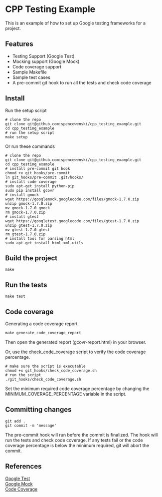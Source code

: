 CPP Testing Example
===================
This is an example of how to set up Google testing frameworks for a project.

Features
--------
- Testing Support (Google Test)
- Mocking support (Google Mock)
- Code coverage support
- Sample Makefile
- Sample test cases
- A pre-commit git hook to run all the tests and check code coverage


Install
-------
Run the setup script

```
# clone the repo
git clone git@github.com:spencewenski/cpp_testing_example.git
cd cpp_testing_example
# run the setup script
make setup
```

Or run these commands
```
# clone the repo
git clone git@github.com:spencewenski/cpp_testing_example.git
cd cpp_testing_example
# install pre-commit git hook
chmod +x git_hooks/pre-commit
ln git_hooks/pre-commit .git/hooks/
# install code coverage
sudo apt-get install python-pip
sudo pip install gcovr
# install gmock
wget https://googlemock.googlecode.com/files/gmock-1.7.0.zip
unzip gmock-1.7.0.zip
mv gmock-1.7.0 gmock
rm gmock-1.7.0.zip
# install gtest
wget https://googletest.googlecode.com/files/gtest-1.7.0.zip
unzip gtest-1.7.0.zip
mv gtest-1.7.0 gtest
rm gtest-1.7.0.zip
# install tool for parsing html
sudo apt-get install html-xml-utils
```


Build the project
-----------------
```
make
```


Run the tests
-------------
```
make test
```


Code coverage
---------------------------------
Generating a code coverage report
```
make generate_code_coverage_report
```
Then open the generated report (gcovr-report.html) in your browser.

Or, use the check_code_coverage script to verify the code coverage percentage.
```
# make sure the script is executable
chmod +x git_hooks/check_code_coverage.sh
# run the script
./git_hooks/check_code_coverage.sh
```
Set the minimum required code coverage percentage by changing the
MINIMUM_COVERAGE_PERCENTAGE variable in the script.


Committing changes
------------------
```
git add .
git commit -m 'message'
```
The pre-commit hook will run before the commit is finalized. The hook will
run the tests and check code coverage. If any tests fail or the code coverage
percentage is below the minimum required, git will abort the commit.


References
----------
[Google Test](https://code.google.com/p/googletest/)  
[Google Mock](https://code.google.com/p/googlemock/)  
[Code Coverage](http://gcovr.com/)  

